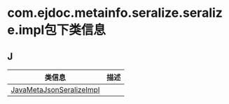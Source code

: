 
# com.ejdoc.metainfo.seralize.seralize.impl包下类信息




## J  
|   类信息  |    描述   |  
| ---- | ---- |  
|[JavaMetaJsonSeralizeImpl](metaInfoSeralize/com/ejdoc/metainfo/seralize/seralize/impl/JavaMetaJsonSeralizeImpl.md)||


